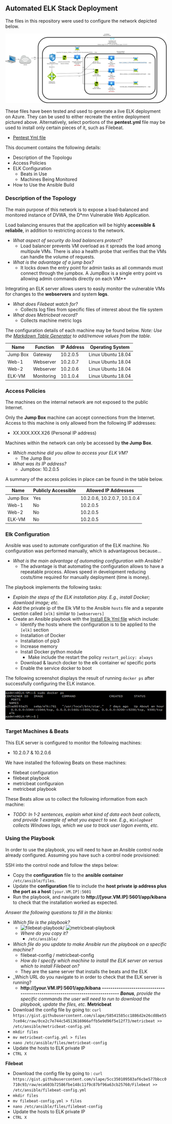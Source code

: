 ## Automated ELK Stack Deployment

The files in this repository were used to configure the network depicted below.

![TODO: Update the path with the name of your diagram](Diagrams/ELK_HW13_Cloud_Security_SC.jpg)

These files have been tested and used to generate a live ELK deployment on Azure. They can be used to either recreate the entire deployment pictured above. Alternatively, select portions of the **pentest.yml** file may be used to install only certain pieces of it, such as Filebeat.

  - [Pentest Yml file](https://github.com/slcassidy/HW13-ELK-Stack/blob/main/Ansible/pentest.yml)

This document contains the following details:
- Description of the Topologu
- Access Policies
- ELK Configuration
  - Beats in Use
  - Machines Being Monitored
- How to Use the Ansible Build


### Description of the Topology

The main purpose of this network is to expose a load-balanced and monitored instance of DVWA, the D*mn Vulnerable Web Application.

Load balancing ensures that the application will be highly **accessible & reliabile**, in addition to restricting *access* to the network.
- _What aspect of security do load balancers protect?_ 
  + Load balancer prevents VM overload as it spreads the load among multipule VMs.  There is also a health probe that verifies that the VMs can handle the volume of requests.
- _What is the advantage of a jump box?_
  + It locks down the entry point for admin tasks as all commands must connect through the jumpbox.  A JumpBox is a single entry point vs allowing admin commands directly on each VM**

Integrating an ELK server allows users to easily monitor the vulnerable VMs for changes to the **webservers** and system **logs**.
- _What does Filebeat watch for?_
  + Collects log files from specific files of interest about the file system
- _What does Metricbeat record?_
  + Collects machine metric logs

The configuration details of each machine may be found below.
_Note: Use the [Markdown Table Generator](http://www.tablesgenerator.com/markdown_tables) to add/remove values from the table_.

| Name     | Function    | IP Address | Operating System    |
|----------|-------------|------------|---------------------|
| Jump Box | Gateway     | 10.2.0.5   | Linux Ubuntu 18.04  |
| Web-1    | Webserver   | 10.2.0.7   | Linux Ubuntu 18.04  |
| Web-2    | Webserver   | 10.2.0.6   | Linux Ubuntu 18.04  |
| ELK-VM   | Monitoring  | 10.1.0.4   | Linux Ubuntu 18.04  |

### Access Policies

The machines on the internal network are not exposed to the public Internet. 

Only the **Jump Box** machine can accept connections from the Internet. Access to this machine is only allowed from the following IP addresses:
- XX.XXX.XXX.X26 (Personal IP address)

Machines within the network can only be accessed by **the Jump Box**.
- _Which machine did you allow to access your ELK VM?_
  + The Jump Box 
- _What was its IP address?_
  + Jumpbox: 10.2.0.5 

A summary of the access policies in place can be found in the table below.

| Name     | Publicly Accessible | Allowed IP Addresses         |
|----------|---------------------|------------------------------|
| Jump Box | Yes                 | 10.2.0.6, 10.2.0.7, 10.1.0.4 |
| Web-1    | No                  |     10.2.0.5                 |
| Web-2    | No                  |     10.2.0.5                 |
| ELK-VM   | No                  |     10.2.0.5                 |
### Elk Configuration

Ansible was used to automate configuration of the ELK machine. No configuration was performed manually, which is advantageous because...
- _What is the main advantage of automating configuration with Ansible?_
  + The advantage is that automating the configuration allows to have a repeatable process.  Allows speed in development reducing costs/time required for manually deployment (time is money).

The playbook implements the following tasks:
- _Explain the steps of the ELK installation play. E.g., install Docker; download image; etc._
- Add the private ip of the Elk VM to the Ansible `hosts` file and a separate section called `[elk]` similar to `[webservers]`
- Create an Ansible playbook with the [Install Elk Yml file](https://github.com/slcassidy/HW13-ELK-Stack/blob/main/Ansible/install-elk.yml) which include:
  + Identify the hosts where the configuration is to be applied to the `[elk]` section
  + Installation of Docker
  + Installation of pip3
  + Increase memory
  + Install Docker python module
    + Make include the restart the policy `restart_policy: always`
  + Download & launch docker to the elk container w/ specific ports
  + Enable the service docker to boot  

The following screenshot displays the result of running `docker ps` after successfully configuring the ELK instance.

<img src="https://github.com/slcassidy/HW13-ELK-Stack/blob/main/Ansible/docker_ps.png" width=600 height=90 class=center>

### Target Machines & Beats
This ELK server is configured to monitor the following machines:
- 10.2.0.7 & 10.2.0.6 

We have installed the following Beats on these machines:
- filebeat configuration
- filebeat playbook
- metricbeat configuraion
- metricbeat playbook

These Beats allow us to collect the following information from each machine:
- _TODO: In 1-2 sentences, explain what kind of data each beat collects, and provide 1 example of what you expect to see. E.g., `Winlogbeat` collects Windows logs, which we use to track user logon events, etc._

### Using the Playbook
In order to use the playbook, you will need to have an Ansible control node already configured. Assuming you have such a control node provisioned: 

SSH into the control node and follow the steps below:
- Copy the **configuration** file to the **ansible container** `/etc/ansible/files`.
- Update the **configuration** file to include the **host private ip address plus the port as a host** `[your.VM.IP]:5601`
- Run the playbook, and navigate to **http://[your.VM.IP]:5601/app/kibana** to check that the installation worked as expected.

_Answer the following questions to fill in the blanks:_
- _Which file is the playbook?_
  + ![filebeat-playbook](Ansible/filebeat-playbook.yml)/ ![metricbeat-playbook](Ansible/metricbeat-playbook.yml)
  - _Where do you copy it?_
    + `/etc/ansible/`
- _Which file do you update to make Ansible run the playbook on a specific machine?_
  + filebeat-config / metricbeat-config
  - _How do I specify which machine to install the ELK server on versus which to install Filebeat on?_
  + They are the same server that installs the beats and the ELK
- _Which URL do you navigate to in order to check that the ELK server is running?
  + **http://[your.VM.IP]:5601/app/kibana**
**-----------------------------------------------------------------------------**
_**Bonus**, provide the specific commands the user will need to run to download the playbook, update the files, etc._
**Metricbeat**
- Download the config file by going to: `curl https://gist.githubusercontent.com/slape/58541585cc1886d2e26cd8be557ce04c/raw/0ce2c7e744c54513616966affb5e9d96f5e12f73/metricbeat >> /etc/ansible/metricbeat-config.yml`
- `mkdir files`
- `mv metricbeat-config.yml > files `
- `nano /etc/ansible/files/metricbeat-config`
- Update the hosts to ELK private IP
- `CTRL X`

**Filebeat**
- Download the config file by going to : `curl https://gist.githubusercontent.com/slape/5cc350109583af6cbe577bbcc0710c93/raw/eca603b72586fbe148c11f9c87bf96a63cb25760/Filebeat >> /etc/ansible/filebeat-config.yml`
- `mkdir files`
- `mv filebeat-config.yml > files `
- `nano /etc/ansible/files/filebeat-config`
- Update the hosts to ELK private IP
- `CTRL X`
